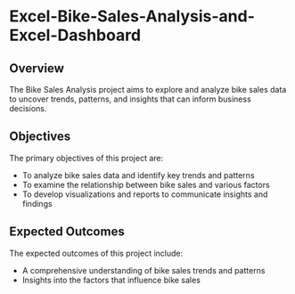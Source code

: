 # Excel-Bike-Sales-Analysis-and-Excel-Dashboard

## Overview

The Bike Sales Analysis project aims to explore and analyze bike sales data to uncover trends, patterns, and insights that can inform business decisions.

## Objectives

The primary objectives of this project are:

- To analyze bike sales data and identify key trends and patterns
- To examine the relationship between bike sales and various factors 
- To develop visualizations and reports to communicate insights and findings

## Expected Outcomes

The expected outcomes of this project include:

- A comprehensive understanding of bike sales trends and patterns
- Insights into the factors that influence bike sales
